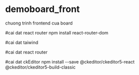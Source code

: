 # demoboard_front

chuong trinh frontend cua board

#cai dat react router
npm install react-router-dom

#cai dat taiwind

#cai dat react router

#cai dat ckEditor
npm install --save @ckeditor/ckeditor5-react @ckeditor/ckeditor5-build-classic
